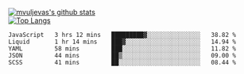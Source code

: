 [![mvuljevas's github stats](https://github-readme-stats.vercel.app/api?username=mvuljevas&show_icons=true&theme=dracula)](https://www.mvuljevas.com)
<br>
[![Top Langs](https://github-readme-stats.vercel.app/api/top-langs/?username=mvuljevas&theme=dracula)](https://www.mvuljevas.com)

<!--START_SECTION:waka-->
```text
JavaScript   3 hrs 12 mins   █████████▓░░░░░░░░░░░░░░░   38.82 % 
Liquid       1 hr 14 mins    ███▓░░░░░░░░░░░░░░░░░░░░░   14.94 % 
YAML         58 mins         ███░░░░░░░░░░░░░░░░░░░░░░   11.82 % 
JSON         44 mins         ██▒░░░░░░░░░░░░░░░░░░░░░░   09.00 % 
SCSS         41 mins         ██░░░░░░░░░░░░░░░░░░░░░░░   08.44 % 
```
<!--END_SECTION:waka-->
